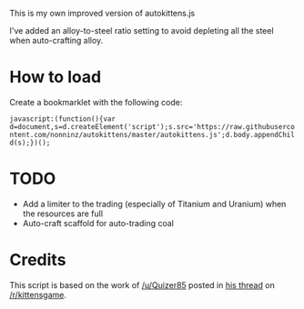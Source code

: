 This is my own improved version of autokittens.js

I've added an alloy-to-steel ratio setting to avoid depleting all the
steel when auto-crafting alloy.

How to load
===========

Create a bookmarklet with the following code:

`javascript:(function(){var d=document,s=d.createElement('script');s.src='https://raw.githubusercontent.com/nonninz/autokittens/master/autokittens.js';d.body.appendChild(s);})();`

TODO
====

* Add a limiter to the trading (especially of Titanium and Uranium) when
  the resources are full
* Auto-craft scaffold for auto-trading coal


Credits
=======

This script is based on the work of 
[/u/Quizer85](https://www.reddit.com/user/Quizer85) posted in
[his thread](https://www.reddit.com/r/kittensgame/comments/3g2u3e/autokittens_update_now_with_eludium_crafting_and/) on
[/r/kittensgame](https://www.reddit.com/r/kittensgame/).
